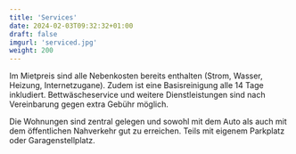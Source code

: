 ```yaml
---
title: 'Services'
date: 2024-02-03T09:32:32+01:00
draft: false
imgurl: 'serviced.jpg'
weight: 200
---
```


Im Mietpreis sind alle Nebenkosten bereits enthalten (Strom, Wasser, Heizung, Internetzugane). Zudem ist eine Basisreinigung alle 14 Tage inkludiert. Bettwäscheservice und weitere Dienstleistungen sind nach Vereinbarung gegen extra Gebühr möglich.

Die Wohnungen sind zentral gelegen und sowohl mit dem Auto als auch mit dem öffentlichen Nahverkehr
gut zu erreichen. Teils mit eigenem Parkplatz oder Garagenstellplatz.
